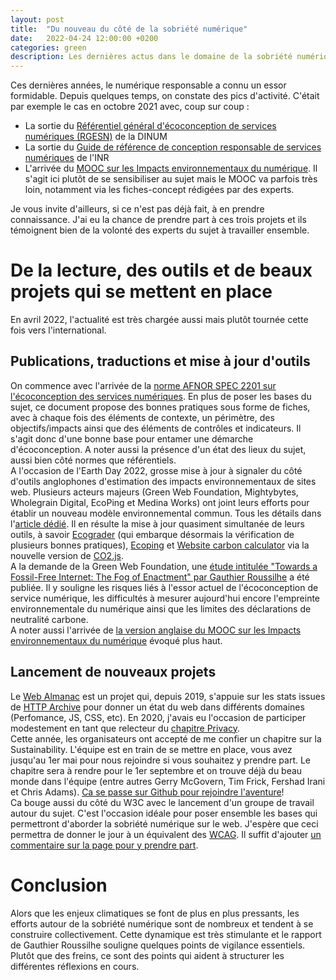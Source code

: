 ```yaml
---
layout: post
title:  "Du nouveau du côté de la sobriété numérique"
date:   2022-04-24 12:00:00 +0200
categories: green
description: Les dernières actus dans le domaine de la sobriété numérique
---
```

Ces dernières années, le numérique responsable a connu un essor formidable. Depuis quelques temps, on constate des pics d'activité. C'était par exemple le cas en octobre 2021 avec, coup sur coup : 
* La sortie du [Référentiel général d'écoconception de services numériques (RGESN)](https://www.boutique.afnor.org/fr-fr/norme/afnor-spec-2201/ecoconception-des-services-numeriques/fa203506/323315) de la DINUM
* La sortie du [Guide de référence de conception responsable de services numériques](https://gr491.isit-europe.org/) de l'INR  
* L'arrivée du [MOOC sur les Impacts environnementaux du numérique](https://www.fun-mooc.fr/fr/cours/impacts-environnementaux-du-numerique/). Il s'agit ici plutôt de se sensibiliser au sujet mais le MOOC va parfois très loin, notamment via les fiches-concept rédigées par des experts. 
  
Je vous invite d'ailleurs, si ce n'est pas déjà fait, à en prendre connaissance. J'ai eu la chance de prendre part à ces trois projets et ils témoignent bien de la volonté des experts du sujet à travailler ensemble.   


# De la lecture, des outils et de beaux projets qui se mettent en place
En avril 2022, l'actualité est très chargée aussi mais plutôt tournée cette fois vers l'international.   
  
## Publications, traductions et mise à jour d'outils
On commence avec l'arrivée de la [norme AFNOR SPEC 2201 sur l'écoconception des services numériques](https://www.boutique.afnor.org/fr-fr/norme/afnor-spec-2201/ecoconception-des-services-numeriques/fa203506/323315). En plus de poser les bases du sujet, ce document propose des bonnes pratiques sous forme de fiches, avec à chaque fois des éléments de contexte, un périmètre, des objectifs/impacts ainsi que des éléments de contrôles et indicateurs. Il s'agit donc d'une bonne base pour entamer une démarche d'écoconception. A noter aussi la présence d'un état des lieux du sujet, aussi bien côté normes que référentiels.   
A l'occasion de l'Earth Day 2022, grosse mise à jour à signaler du côté d'outils anglophones d'estimation des impacts environnementaux de sites web. Plusieurs acteurs majeurs (Green Web Foundation, Mightybytes, Wholegrain Digital, EcoPing et Medina Works) ont joint leurs efforts pour établir un nouveau modèle environnemental commun. Tous les détails dans l'[article dédié](https://sustainablewebdesign.org/calculating-digital-emissions). Il en résulte la mise à jour quasiment simultanée de leurs outils, à savoir [Ecograder](https://ecograder.com/) (qui embarque désormais la vérification de plusieurs bonnes pratiques), [Ecoping](https://ecoping.earth/) et [Website carbon calculator](https://www.websitecarbon.com/) via la nouvelle version de [CO2.js](https://github.com/thegreenwebfoundation/co2.js/).  
A la demande de la Green Web Foundation, une [étude intitulée "Towards a Fossil-Free Internet:
The Fog of Enactment" par Gauthier Roussilhe](https://www.thegreenwebfoundation.org/publications/report-fog-of-enactment/) a été publiée. Il y souligne les risques liés à l'essor actuel de l'écoconception de service numérique, les difficultés à mesurer aujourd'hui encore l'empreinte environnementale du numérique ainsi que les limites des déclarations de neutralité carbone.   
A noter aussi l'arrivée de [la version anglaise du MOOC sur les Impacts environnementaux du numérique](https://www.fun-mooc.fr/en/courses/environmental-impacts-of-digital-technologies/) évoqué plus haut.   
  
## Lancement de nouveaux projets
Le [Web Almanac](https://almanac.httparchive.org/en/2021/) est un projet qui, depuis 2019, s'appuie sur les stats issues de [HTTP Archive](https://httparchive.org/) pour donner un état du web dans différents domaines (Perfomance, JS, CSS, etc). En 2020, j'avais eu l'occasion de participer modestement en tant que relecteur du [chapitre Privacy](https://almanac.httparchive.org/en/2020/privacy).  
Cette année, les organisateurs ont accepté de me confier un chapitre sur la Sustainability. L'équipe est en train de se mettre en place, vous avez jusqu'au 1er mai pour nous rejoindre si vous souhaitez y prendre part. Le chapitre sera à rendre pour le 1er septembre et on trouve déjà du beau monde dans l'équipe (entre autres Gerry McGovern, Tim Frick, Fershad Irani et Chris Adams). [Ca se passe sur Github pour rejoindre l'aventure](https://almanac.httparchive.org/en/2020/privacy)!  
Ca bouge aussi du côté du W3C avec le lancement d'un groupe de travail autour du sujet. C'est l'occasion idéale pour poser ensemble les bases qui permettront d'aborder la sobriété numérique sur le web. J'espère que ceci permettra de donner le jour à un équivalent des [WCAG](https://www.w3.org/TR/WCAG21/). Il suffit d'ajouter [un commentaire sur la page pour y prendre part](https://www.w3.org/community/sustyweb/2022/04/19/sustainability-recommendations-working-group/).  
  
# Conclusion
Alors que les enjeux climatiques se font de plus en plus pressants, les efforts autour de la sobriété numérique sont de nombreux et tendent à se construire collectivement. Cette dynamique est très stimulante et le rapport de Gauthier Roussilhe souligne quelques points de vigilance essentiels. Plutôt que des freins, ce sont des points qui aident à structurer les différentes réflexions en cours.
